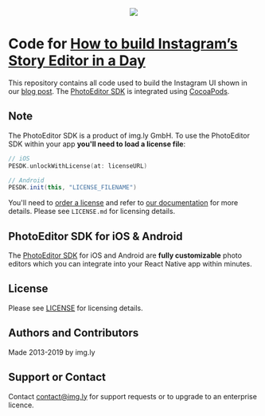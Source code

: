 <p align="center">
  <img src="https://img.ly/static/logos/PE.SDK_Logo.svg" />
</p>

# Code for [How to build Instagram’s Story Editor in a Day](https://img.ly/blog/how-to-build-instagrams-story-editor-in-a-day-23be9adff9b/)
This repository contains all code used to build the Instagram UI shown in our [blog post](https://img.ly/blog/how-to-build-instagrams-story-editor-in-a-day-23be9adff9b/). The [PhotoEditor SDK](https://img.ly/photo-sdk?utm_campaign=Projects&utm_source=Github&utm_medium=Side_Projects&utm_content=Instagram-UI) is integrated using [CocoaPods](https://cocoapods.org).

## Note
The PhotoEditor SDK is a product of img.ly GmbH. 
To use the PhotoEditor SDK within your app **you'll need to load a license file**:

```swift
// iOS
PESDK.unlockWithLicense(at: licenseURL)
```

```java
// Android
PESDK.init(this, "LICENSE_FILENAME")
```

You'll need to [order a license](https://img.ly/pricing?utm_campaign=Projects&utm_source=Github&utm_medium=Side_Projects&utm_content=Instagram-UI) and refer to [our documentation](https://img.ly/docs/pesdk?utm_campaign=Projects&utm_source=Github&utm_medium=Side_Projects&utm_content=Instagram-UI) for more details. Please see `LICENSE.md` for licensing details.

## PhotoEditor SDK for iOS & Android
The [PhotoEditor SDK](https://img.ly/photo-sdk?utm_campaign=Projects&utm_source=Github&utm_medium=Side_Projects&utm_content=Instagram-UI) for iOS and Android are **fully customizable** photo editors which you can integrate into your React Native app within minutes.

## License
Please see [LICENSE](https://github.com/imgly/pesdk-blog-instagram-ui/blob/master/LICENSE.md) for licensing details.

## Authors and Contributors
Made 2013-2019 by img.ly

## Support or Contact
Contact contact@img.ly for support requests or to upgrade to an enterprise licence.

